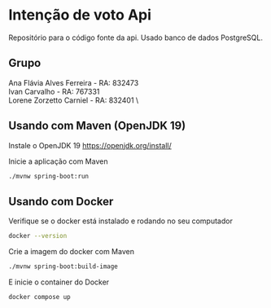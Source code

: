 # Intenção de voto Api

Repositório para o código fonte da api.
Usado banco de dados PostgreSQL.

## Grupo
Ana Flávia Alves Ferreira - RA: 832473 \
Ivan Carvalho - RA: 767331 \
Lorene Zorzetto Carniel - RA: 832401 \

## Usando com Maven (OpenJDK 19)

Instale o OpenJDK 19 https://openjdk.org/install/

Inicie a aplicação com Maven

```bash
./mvnw spring-boot:run
```

## Usando com Docker

Verifique se o docker está instalado e rodando no seu computador

```bash
docker --version
```

Crie a imagem do docker com Maven

```bash
./mvnw spring-boot:build-image
```

E inicie o container do Docker

```bash
docker compose up
```
